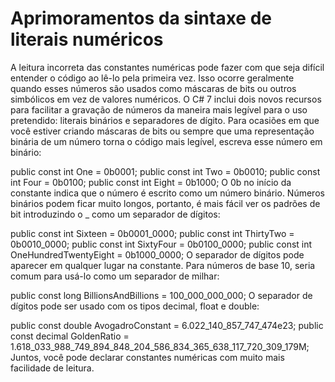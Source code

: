 ﻿# Aprimoramentos da sintaxe de literais numéricos

A leitura incorreta das constantes numéricas pode fazer com que seja difícil entender o código ao lê-lo pela primeira vez. Isso ocorre geralmente quando esses números são usados como máscaras de bits ou outros simbólicos em vez de valores numéricos. O C# 7 inclui dois novos recursos para facilitar a gravação de números da maneira mais legível para o uso pretendido: literais binários e separadores de dígito.
Para ocasiões em que você estiver criando máscaras de bits ou sempre que uma representação binária de um número torna o código mais legível, escreva esse número em binário:



public const int One =  0b0001;
public const int Two =  0b0010;
public const int Four = 0b0100;
public const int Eight = 0b1000;
O 0b no início da constante indica que o número é escrito como um número binário.
Números binários podem ficar muito longos, portanto, é mais fácil ver os padrões de bit introduzindo o _ como um separador de dígitos:



public const int Sixteen =   0b0001_0000;
public const int ThirtyTwo = 0b0010_0000;
public const int SixtyFour = 0b0100_0000;
public const int OneHundredTwentyEight = 0b1000_0000;
O separador de dígitos pode aparecer em qualquer lugar na constante. Para números de base 10, seria comum para usá-lo como um separador de milhar:



public const long BillionsAndBillions = 100_000_000_000;
O separador de dígitos pode ser usado com os tipos decimal, float e double:



public const double AvogadroConstant = 6.022_140_857_747_474e23;
public const decimal GoldenRatio = 1.618_033_988_749_894_848_204_586_834_365_638_117_720_309_179M;
Juntos, você pode declarar constantes numéricas com muito mais facilidade de leitura.